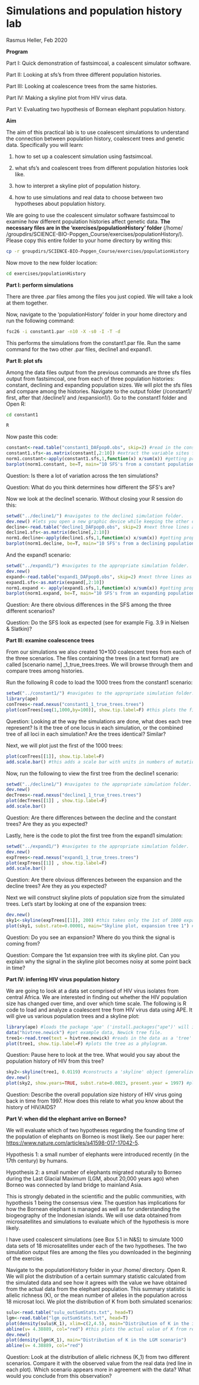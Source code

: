 ﻿Simulations and population history lab
======================================

Rasmus Heller, Feb 2020

**Program**

Part I: Quick demonstration of fastsimcoal, a coalescent simulator software.

Part II: Looking at sfs’s from three different population histories.

Part III: Looking at coalescence trees from the same histories.

Part IV: Making a skyline plot from HIV virus data.

Part V: Evaluating two hypothesis of Bornean elephant population history.

**Aim**

The aim of this practical lab is to use coalescent simulations to understand the
connection between population history, coalescent trees and genetic data.
Specifically you will learn:

1) how to set up a coalescent simulation using fastsimcoal.

2) what sfs’s and coalescent trees from different population histories look
like.

3) how to interpret a skyline plot of population history.

4) how to use simulations and real data to choose between two hypotheses about population history.

We are going to use the coalescent simulator software fastsimcoal to examine how
different population histories affect genetic data. **The necessary files are in
the ‘exercises/populationHistory’ folder** (/home/
/groupdirs/SCIENCE-BIO-Popgen_Course/exercises/populationHistory/). Please copy
this entire folder to your home directory by writing this:

```bash
cp -r groupdirs/SCIENCE-BIO-Popgen_Course/exercises/populationHistory ./exercises/*
```

Now move to the new folder location:

```bash
cd exercises/populationHistory
```

**Part I: perform simulations**

There are three .par files among the files you just copied. We will take a look
at them together.

Now, navigate to the ‘populationHistory’ folder in your home directory and run
the following command:

```bash
fsc26 -i constant1.par -n10 -X -s0 -I -T -d
```

This performs the simulations from the constant1.par file. Run the same command
for the two other .par files, decline1 and expand1.

**Part II: plot sfs**

Among the data files output from the previous commands are three sfs files
output from fastsimcoal, one from each of three population histories: constant,
declining and expanding population sizes. We will plot the sfs files and compare
among the histories. Navigate to the output folder (/constant1/ first, after
that /decline1/ and /expansion1/). Go to the constant1 folder and Open R:

```bash
cd constant1

R
```

Now paste this code:

```R
constant<-read.table("constant1_DAFpop0.obs", skip=2) #read in the constant.sfs.
constant1.sfs<-as.matrix(constant[,2:10]) #extract the variable sites from the ten sfs.
norm1.constant<-apply(constant1.sfs,1,function(x) x/sum(x)) #getting proportions instead of counts.
barplot(norm1.constant, be=T, main="10 SFS's from a constant population, simulating 100 x 10,000bp", ylim=c(0, 0.5), ylab="Proportion of sites") #plot the sfs.
```

Question: Is there a lot of variation across the ten simulations?

Question: What do you think determines how different the SFS's are?

Now we look at the decline1 scenario. Without closing your R session do this:

```R
setwd("../decline1/") #navigates to the decline1 simulation folder.
dev.new() #lets you open a new graphic device while keeping the other open.
decline<-read.table("decline1_DAFpop0.obs", skip=2) #next three lines as above.
decline1.sfs<-as.matrix(decline[,2:10])
norm1.decline<-apply(decline1.sfs,1,function(x) x/sum(x)) #getting proportions instead of counts.
barplot(norm1.decline, be=T, main="10 SFS's from a declining population, simulating 100 x 10,000bp", ylim=c(0, 0.5), ylab="Proportion of sites") #plot the sfs
```

And the expand1 scenario:

```R
setwd("../expand1/") #navigates to the appropriate simulation folder.
dev.new()
expand<-read.table("expand1_DAFpop0.obs", skip=2) #next three lines as above.
expand1.sfs<-as.matrix(expand[,2:10])
norm1.expand <- apply(expand1.sfs,1,function(x) x/sum(x)) #getting proportions instead of counts.
barplot(norm1.expand, be=T, main="10 SFS's from an expanding population, simulating 100 x 10,000bp", ylim=c(0, 0.5), ylab="Proportion of sites") #plot the sfs
```

Question: Are there obvious differences in the SFS among the three different scenarios?

Question: Do the SFS look as expected (see for example Fig. 3.9 in Nielsen & Slatkin)?

**Part III: examine coalescence trees**

From our simulations we also created 10*100 coalescent trees from each of the
three scenarios. The files containing the trees (in a text format) are called
[scenario name] _1_true_trees.trees. We will browse through them and compare
trees among histories.

Run the following R code to load the 1000 trees from the constant1 scenario:

```R
setwd("../constant1/") #navigates to the appropriate simulation folder.
library(ape)
conTrees<-read.nexus("constant1_1_true_trees.trees")
plot(conTrees[seq(1,1000,by=100)], show.tip.label=F) #this plots the first of 100 trees from each simulation one by one and allows you to switch to the next one by hitting ENTER.
```

Question: Looking at the way the simulations are done, what does each tree represent?
Is it the tree of one locus in each simulation, or the combined tree of all loci
in each simulation? Are the trees identical? Similar?

Next, we will plot just the first of the 1000 trees:

```R
plot(conTrees[[1]], show.tip.label=F)
add.scale.bar() #this adds a scale bar with units in numbers of mutations. 
```

Now, run the following to view the first tree from the decline1 scenario:

```R
setwd("../decline1/") #navigates to the appropriate simulation folder.
dev.new()
decTrees<-read.nexus("decline1_1_true_trees.trees")
plot(decTrees[[1]] , show.tip.label=F)
add.scale.bar()
```

Question: Are there differences between the decline and the constant trees? Are they as
you expected?

Lastly, here is the code to plot the first tree from the expand1 simulation:

```R
setwd("../expand1/") #navigates to the appropriate simulation folder.
dev.new()
expTrees<-read.nexus("expand1_1_true_trees.trees")
plot(expTrees[[1]] , show.tip.label=F)
add.scale.bar()
```

Question: Are there obvious differences between the expansion and the decline trees?
Are they as you expected?

Next we will construct skyline plots of population size from the simulated
trees. Let’s start by looking at one of the expansion trees:

```R
dev.new()
sky1<-skyline(expTrees[[1]], 200) #this takes only the 1st of 1000 expansion trees and makes the skyline plot calculations. The second parameter controls the smoothing and was chosen by us for this specific situation.
plot(sky1, subst.rate=0.00001, main="Skyline plot, expansion tree 1") #plots the skyline object. The second parameter should equal the simulated mutation rate.
```

Question: Do you see an expansion? Where do you think the signal is coming from?

Question: Compare the 1st expansion tree with its skyline plot. Can you explain
why the signal in the skyline plot becomes noisy at some point back in time?

**Part IV: inferring HIV virus population history**

We are going to look at a data set comprised of HIV virus isolates from central
Africa. We are interested in finding out whether the HIV population size has
changed over time, and over which time scale. The following is R code to load
and analyze a coalescent tree from HIV virus data using APE. It will give us
various population trees and a skyline plot:

```R
library(ape) #loads the package 'ape' ('install.packages("ape")' will install it if not present in local R packages.
data("hivtree.newick") #get example data, Newick tree file.
tree1<-read.tree(text = hivtree.newick) #reads in the data as a 'tree' object in R.
plot(tree1, show.tip.label=F) #plots the tree as a phylogram.
```

Question: Pause here to look at the tree. What would you say about the population
history of HIV from this tree?

```R
sky2<-skyline(tree1, 0.0119) #constructs a 'skyline' object (generalized skyline plot) with estimated popsize for collapsed coalescent intervals.
dev.new()
plot(sky2, show.years=TRUE, subst.rate=0.0023, present.year = 1997) #plot generalized skyline plot.
```

Question: Describe the overall population size history of HIV virus going back in time
from 1997. How does this relate to what you know about the history of HIV/AIDS?

**Part V: when did the elephant arrive on Borneo?**

We will evaluate which of two hypotheses regarding the founding time of the
population of elephants on Borneo is most likely. See our paper here:
<https://www.nature.com/articles/s41598-017-17042-5>.

Hypothesis 1: a small number of elephants were introduced recently (in the 17th
century) by humans.

Hypothesis 2: a small number of elephants migrated naturally to Borneo during
the Last Glacial Maximum (LGM, about 20,000 years ago) when Borneo was connected
by land bridge to mainland Asia.

This is strongly debated in the scientific and the public communities, with
hypothesis 1 being the consensus view. The question has implications for how the
Bornean elephant is managed as well as for understanding the biogeography of the
Indonesian islands. We will use data obtained from microsatellites and
simulations to evaluate which of the hypothesis is more likely.

I have used coalescent simulations (see Box 5.1 in N&S) to simulate 1000 data
sets of 18 microsatellites under each of the two hypotheses. The two simulation
output files are among the files you downloaded in the beginning of the
exercise.

Navigate to the populationHistory folder in your /home/ directory. Open R. We
will plot the distribution of a certain summary statistic calculated from the
simulated data and see how it agrees with the value we have obtained from the
actual data from the elephant population. This summary statistic is allelic
richness (K), or the mean number of alleles in the population across 18 microsat
loci. We plot the distribution of K from both simulated scenarios:

```R
sulu<-read.table("sulu_outSumStats.txt", head=T)
lgm<-read.table("lgm_outSumStats.txt", head=T)
plot(density(sulu$K_1), xlim=c(2,4.5), main="Distribution of K in the introduction scenario")
abline(v= 4.38889, col="red") #this plots the actual value of K from real microsat data in the same plot as the simulated values.
dev.new()
plot(density(lgm$K_1), main="Distribution of K in the LGM scenario")
abline(v= 4.38889, col="red")
```

Question: Look at the distribution of allelic richness (K_1) from two different
scenarios. Compare it with the observed value from the real data (red line in
each plot). Which scenario appears more in agreement with the data? What would
you conclude from this observation?
